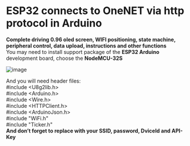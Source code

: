 # ESP32 connects to OneNET via http protocol in Arduino
**Complete driving 0.96 oled screen, WIFI positioning, state machine, peripheral control, data upload, instructions and other functions**    
You may need to install support package of the **ESP32 Arduino** development board, choose the **NodeMCU-32S**

![image](https://user-images.githubusercontent.com/39904013/148646891-4cc146cb-851f-4075-ba14-1218bd636e53.png)


And you will need header files:  
#include <U8g2lib.h>  
#include <Arduino.h>  
#include <Wire.h>  
#include <HTTPClient.h>  
#include <ArduinoJson.h>  
#include "WiFi.h"   
#include "Ticker.h"  
**And don’t forget to replace with your SSID, password, DviceId and API-Key**
